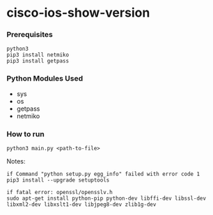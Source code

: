 # cisco-ios-show-version

### Prerequisites
```
python3
pip3 install netmiko
pip3 install getpass
```

### Python Modules Used
 - sys
 - os
 - getpass
 - netmiko
 
### How to run
```
python3 main.py <path-to-file>
```

Notes:
```
if Command "python setup.py egg_info" failed with error code 1
pip3 install --upgrade setuptools

if fatal error: openssl/opensslv.h
sudo apt-get install python-pip python-dev libffi-dev libssl-dev libxml2-dev libxslt1-dev libjpeg8-dev zlib1g-dev
```
